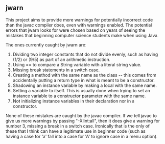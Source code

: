 jwarn
-----

This project aims to provide more warnings for potentially incorrect code than
the javac compiler does, even with warnings enabled.  The potential errors that
jwarn looks for were chosen based on years of seeing the mistakes that beginning
computer science students make when using Java.

The ones currently caught by jwarn are:
1. Dividing two integer constants that do not divide evenly, such as having
   (1/2) or (9/5) as part of an arithmetic instruction.
2. Using == to compare a String variable with a literal string value.
3. Missing break statements in a switch case.
4. Creating a method with the same name as the class -- this comes from
   accidentally putting a return type in what is meant to be a constructor.
5. Shadowing an instance variable by making a local with the same name.
6. Setting a variable to itself.  This is usually done when trying to
   set an instance variable to a constructor parameter with the same name.
7. Not initializing instance variables in their declaration nor in a
   constructor.

None of these mistakes are caught by the javac compiler.  If we tell javac to
give us more warnings by passing "-Xlint:all", then it does give a warning for
number 3, missing a break in a switch case.  Ironically that is the only of
these that I think can have a legitimate use in beginner code (such as having
a case for 'a' fall into a case for 'A' to ignore case in a menu option).



